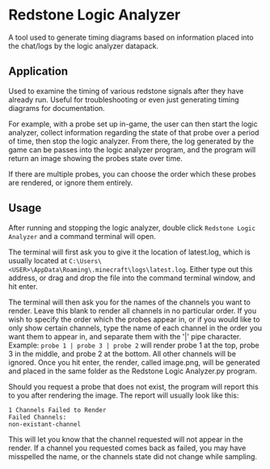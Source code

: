 # Redstone Logic Analyzer
A tool used to generate timing diagrams based on information placed into the chat/logs by the logic analyzer datapack.

## Application
Used to examine the timing of various redstone signals after they have already run. Useful for troubleshooting or even just generating timing diagrams for documentation.

For example, with a probe set up in-game, the user can then start the logic analyzer, collect information regarding the state of that probe over a period of time, then stop the logic analyzer.
From there, the log generated by the game can be passes into the logic analyzer program, and the program will return an image showing the probes state over time.

If there are multiple probes, you can choose the order which these probes are rendered, or ignore them entirely.


## Usage
After running and stopping the logic analyzer, double click `Redstone Logic Analyzer` and a command terminal will open.

The terminal will first ask you to give it the location of latest.log, which is usually located at `C:\Users\<USER>\AppData\Roaming\.minecraft\logs\latest.log`. 
Either type out this address, or drag and drop the file into the command terminal window, and hit enter.

The terminal will then ask you for the names of the channels you want to render. Leave this blank to render all channels in no particular order.
If you wish to specify the order which the probes appear in, or if you would like to only show certain channels, type the name of each channel in the order you want them to appear in, and separate them with the '|' pipe character.
Example: `probe 1 | probe 3 | probe 2` will render probe 1 at the top, probe 3 in the middle, and probe 2 at the bottom. All other channels will be ignored.
Once you hit enter, the render, called image.png, will be generated and placed in the same folder as the Redstone Logic Analyzer.py program.

Should you request a probe that does not exist, the program will report this to you after rendering the image.
The report will usually look like this:

```
1 Channels Failed to Render
Failed Channels:
non-existant-channel
```

This will let you know that the channel requested will not appear in the render.
If a channel you requested comes back as failed, you may have misspelled the name, or the channels state did not change while sampling.